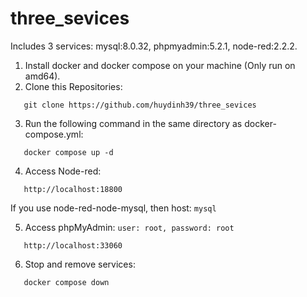 # three_sevices
Includes 3 services: mysql:8.0.32, phpmyadmin:5.2.1, node-red:2.2.2.

1. Install docker and docker compose on your machine (Only run on amd64).
2. Clone this Repositories:
```
   git clone https://github.com/huydinh39/three_sevices
```
3. Run the following command in the same directory as docker-compose.yml:
```
   docker compose up -d
```
4. Access Node-red:
```
   http://localhost:18800
```
If you use node-red-node-mysql, then host: `mysql`

5. Access phpMyAdmin: `user: root, password: root`
```
   http://localhost:33060
```
6. Stop and remove services:
```
   docker compose down
```
